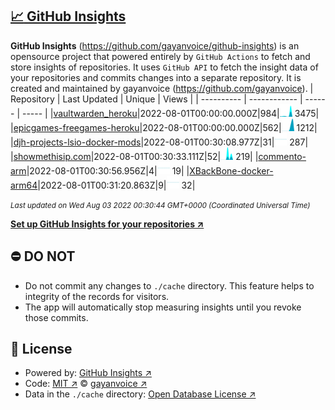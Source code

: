 ## [:chart_with_upwards_trend: GitHub Insights](https://github.com/gayanvoice/github-insights)
**GitHub Insights** (https://github.com/gayanvoice/github-insights) is an opensource project that powered entirely by  `GitHub Actions` to fetch and store insights of repositories.
It uses `GitHub API` to fetch the insight data of your repositories and commits changes into a separate repository. It is created and maintained by gayanvoice (https://github.com/gayanvoice).
| Repository | Last Updated | Unique | Views |
 | ---------- | ------------ | ------ | ----- |
|[vaultwarden_heroku](https://github.com/davidjameshowell/gh-insights-template/tree/master/readme/315185981/week.md)|2022-08-01T00:00:00.000Z|984|<img alt="Response time graph" src="https://github.com/davidjameshowell/gh-insights-template/raw/master/graph/315185981/small/week.png" height="20"> 3475|
|[epicgames-freegames-heroku](https://github.com/davidjameshowell/gh-insights-template/tree/master/readme/322749314/week.md)|2022-08-01T00:00:00.000Z|562|<img alt="Response time graph" src="https://github.com/davidjameshowell/gh-insights-template/raw/master/graph/322749314/small/week.png" height="20"> 1212|
|[djh-projects-lsio-docker-mods](https://github.com/davidjameshowell/gh-insights-template/tree/master/readme/226278419/week.md)|2022-08-01T00:30:08.977Z|31|<img alt="Response time graph" src="https://github.com/davidjameshowell/gh-insights-template/raw/master/graph/226278419/small/week.png" height="20"> 287|
|[showmethisip.com](https://github.com/davidjameshowell/gh-insights-template/tree/master/readme/325695534/week.md)|2022-08-01T00:30:33.111Z|52|<img alt="Response time graph" src="https://github.com/davidjameshowell/gh-insights-template/raw/master/graph/325695534/small/week.png" height="20"> 219|
|[commento-arm](https://github.com/davidjameshowell/gh-insights-template/tree/master/readme/377026737/week.md)|2022-08-01T00:30:56.956Z|4|<img alt="Response time graph" src="https://github.com/davidjameshowell/gh-insights-template/raw/master/graph/377026737/small/week.png" height="20"> 19|
|[XBackBone-docker-arm64](https://github.com/davidjameshowell/gh-insights-template/tree/master/readme/372081962/week.md)|2022-08-01T00:31:20.863Z|9|<img alt="Response time graph" src="https://github.com/davidjameshowell/gh-insights-template/raw/master/graph/372081962/small/week.png" height="20"> 32|

<small><i>Last updated on Wed Aug 03 2022 00:30:44 GMT+0000 (Coordinated Universal Time)</i></small>

[**Set up GitHub Insights for your repositories ↗️**](https://github.com/gayanvoice/github-insights)
## ⛔ DO NOT
- Do not commit any changes to `./cache` directory. This feature helps to integrity of the records for visitors.
- The app will automatically stop measuring insights until you revoke those commits.
## 📄 License
- Powered by: [GitHub Insights ↗️](https://github.com/gayanvoice/github-insights)
- Code: [MIT ↗️](./LICENSE) © [gayanvoice ↗️](https://github.com/gayanvoice)
- Data in the `./cache` directory: [Open Database License ↗️](https://opendatacommons.org/licenses/odbl/1-0/)